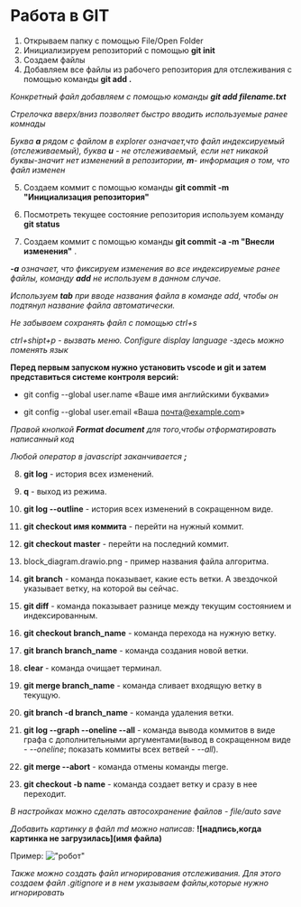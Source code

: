 # Работа в GIT
1. Открываем папку с помощью File/Open Folder
2. Инициализируем репозиторий с помощью **git init**
3. Создаем файлы 
4. Добавляем все файлы из рабочего репозитория для отслеживания с помощью команды **git add .**

*Конкретный файл добавляем с помощью команды **git add filename.txt***

*Стрелочка вверх/вниз позволяет быстро вводить используемые ранее комнады*

*Буква **a** рядом с файлом в explorer означает,что файл индексируемый (отслеживаемый), буква **u** - не отслеживаемый, если нет никакой буквы-значит нет изменений в репозитории, **m**- информация о том, что файл изменен*

5. Создаем коммит с помощью команды **git commit -m "Инициализация репозитория"**

6. Посмотреть текущее состояние репозитория используем команду **git status**

7. Создаем коммит с помощью команды **git commit -a -m "Внесли изменения"** .

 ***-a** означает, что фиксируем изменения во все индексируемые ранее файлы, команду **add**  не используем в данном случае.*

 *Используем **tab** при вводе названия файла в команде add, чтобы он подтянул название файла автоматически.*

 *Не забываем сохранять файл с помощью ctrl+s*

 *ctrl+shipt+p - вызвать меню. Configure display language -здесь можно поменять язык*

 **Перед первым запуском нужно установить vscode и git и затем представиться системе контроля версий:**
 * git config --global user.name «Ваше имя английскими буквами»

 * git config --global user.email «Ваша почта@example.com»

 *Правой кнопкой **Format document** для того,чтобы отформатировать написанный код*

 *Любой оператор в javascript заканчивается **;***

 8. **git log** - история всех изменений. 

9. **q** - выход из режима.

10.   **git log --outline** - история всех изменений в сокращенном виде.
11. **git checkout имя коммита** - перейти на нужный коммит.

12. **git checkout master** - перейти на последний коммит.
13.  block_diagram.drawio.png - пример названия файла алгоритма.
14. **git branch** - команда показывает, какие есть ветки. А звездочкой указывает ветку, на которой вы сейчас.
15. **git diff**   - команда показывает разнице между текущим состоянием и индексированным.
16. **git checkout branch_name** - команда перехода на нужную ветку.
17. **git branch branch_name** - команда создания новой ветки.
18. **clear** - команда очищает терминал.
19. **git merge branch_name** - команда сливает входящую ветку в текущую.
20. **git branch -d branch_name** - команда удаления ветки.
21. **git log --graph --oneline --all** - команда вывода коммитов в виде графа с дополнительными аргументами(вывод в сокращенном виде - _--oneline_; показать коммиты всех ветвей - _--all_).
22. **git merge --abort** - команда отмены команды merge.
23. **git checkout -b name** - команда создает ветку и сразу в нее переходит.

_В настройках можно сделать автосохранение файлов - file/auto save_

_Добавить картинку в файл md можно написав:_
**![надпись,когда картинка не загрузилась](имя файла)**

Пример:
!["робот"](robot.jpeg)


*Также можно создать файл игнорирования отслеживания. Для этого создаем файл .gitignore и в нем указываем файлы,которые нужно игнорировать*